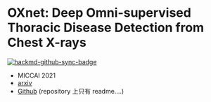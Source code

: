 # OXnet: Deep Omni-supervised Thoracic Disease Detection from Chest X-rays

[![hackmd-github-sync-badge](https://hackmd.io/h7qG-v_dRceW6mCQwRjk5A/badge)](https://hackmd.io/h7qG-v_dRceW6mCQwRjk5A)


- MICCAI 2021
- [arxiv](https://arxiv.org/abs/2104.03218)
- [Github](https://github.com/LLYXC/OXnet) (repository 上只有 readme....)
